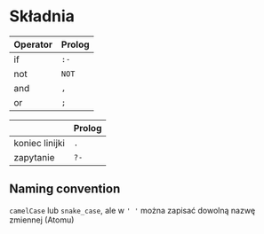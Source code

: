 # Składnia

| Operator | Prolog |
| -------- | ------ |
| if       | `:-`   |
| not      | `NOT`  |
| and      | `,`    |
| or       | `;`    |

|                | Prolog |
| -------------- | ------ |
| koniec linijki | `.`    |
| zapytanie      | `?-`   |
## Naming convention
`camelCase` lub `snake_case`, ale w `' '` można zapisać dowolną nazwę zmiennej (Atomu)
